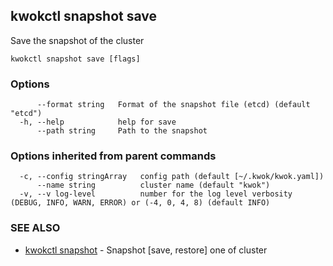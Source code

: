 ## kwokctl snapshot save

Save the snapshot of the cluster

```
kwokctl snapshot save [flags]
```

### Options

```
      --format string   Format of the snapshot file (etcd) (default "etcd")
  -h, --help            help for save
      --path string     Path to the snapshot
```

### Options inherited from parent commands

```
  -c, --config stringArray   config path (default [~/.kwok/kwok.yaml])
      --name string          cluster name (default "kwok")
  -v, --v log-level          number for the log level verbosity (DEBUG, INFO, WARN, ERROR) or (-4, 0, 4, 8) (default INFO)
```

### SEE ALSO

* [kwokctl snapshot](kwokctl_snapshot.md)	 - Snapshot [save, restore] one of cluster

